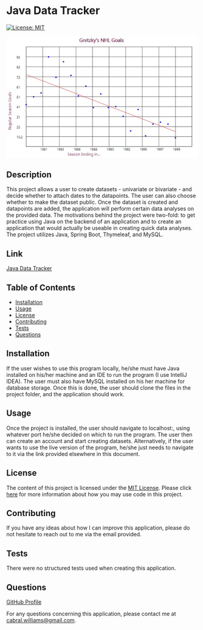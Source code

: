 # Java Data Tracker

[![License: MIT](https://img.shields.io/badge/License-MIT-yellow.svg)](https://opensource.org/licenses/MIT)

![Linear Regression of Gretzky's NHL Goals](./images/gretzky-goal-stats.jpg)

## Description
This project allows a user to create datasets - univariate or bivariate - and decide whether to attach dates to the datapoints.  The user can also choose whether to make the dataset public.  Once the dataset is created and datapoints are added, the application will perform certain data analyses on the provided data.  The motivations behind the project were two-fold: to get practice using Java on the backend of an application and to create an application that would actually be useable in creating quick data analyses.  The project utilizes Java, Spring Boot, Thymeleaf, and MySQL.

## Link
[Java Data Tracker](https://java-data-tracker-1.herokuapp.com/)

## Table of Contents

* [Installation](#installation)
* [Usage](#usage)
* [License](#license)
* [Contributing](#contributing)
* [Tests](#tests)
* [Questions](#questions)

## Installation

If the user wishes to use this program locally, he/she must have Java installed on his/her machine and an IDE to run the program (I use IntelliJ IDEA).  The user must also have MySQL installed on his her machine for database storage.  Once this is done, the user should clone the files in the project folder, and the application should work.

## Usage

Once the project is installed, the user should navigate to localhost:<port>, using whatever port he/she decided on which to run the program.  The user then can create an account and start creating datasets.  Alternatively, if the user wants to use the live version of the program, he/she just needs to navigate to it via the link provided elsewhere in this document.

## License

The content of this project is licensed under the [MIT License](https://opensource.org/licenses/MIT).  Please click [here](https://opensource.org/licenses/MIT) for more information about how you may use code in this project.

## Contributing

If you have any ideas about how I can improve this application, please do not hesitate to reach out to me via the email provided.


## Tests

There were no structured tests used when creating this application.

## Questions
[GitHub Profile](http://github.com/cabralwilliams)

For any questions concerning this application, please contact me at cabral.williams@gmail.com.